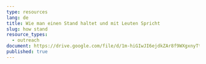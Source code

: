```yaml
---
type: resources
lang: de
title: Wie man einen Stand haltet und mit Leuten Spricht
slug: how stand
resource_types:
  - outreach
document: https://drive.google.com/file/d/1m-hiGIwJI6ejdkZAr8f9WXgxnyTthTN2/view?usp=sharing
published: true
---
```

